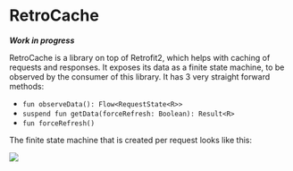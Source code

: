 # RetroCache
_**Work in progress**_

RetroCache is a library on top of Retrofit2, which helps with caching of requests and responses.
It exposes its data as a finite state machine, to be observed by the consumer of this library.
It has 3 very straight forward methods:
* `fun observeData(): Flow<RequestState<R>>`
* `suspend fun getData(forceRefresh: Boolean): Result<R>`
* `fun forceRefresh()`

The finite state machine that is created per request looks like this:

[![](https://mermaid.ink/img/pako:eNp9UrtuwzAM_BWBoxEvHT10Sv0BzVh1YCXaFupHQklFgiD_XlkPxGmLapF4vCNPlK6gFk3QgHXoaG-wZ5zqryc5i7DeqndR18-iJacGM_cJLVFMvTAvLJoEig7NSPoP2h4dBlbcxgV1ISX5tkdgVaInt1KlnCvRLazolTomOyRRrPJDEzE6Hw2X0vFGCb8mZHulg1eKrL0nMhCTuVtxE2t8kMKJ1qojRV_t6ktwoob95Mm60nxdmyqbjsVrFv4jyGEbZxpkOX4Y8kaWeb_8P_hMqhvsYCKe0Ojw9HE6EtxAE0lowlEjf0qQ88pD75bDZVbQOPa0A3_U958CTYejpds3Snu4oQ?type=png)](https://mermaid.live/edit#pako:eNp9UrtuwzAM_BWBoxEvHT10Sv0BzVh1YCXaFupHQklFgiD_XlkPxGmLapF4vCNPlK6gFk3QgHXoaG-wZ5zqryc5i7DeqndR18-iJacGM_cJLVFMvTAvLJoEig7NSPoP2h4dBlbcxgV1ISX5tkdgVaInt1KlnCvRLazolTomOyRRrPJDEzE6Hw2X0vFGCb8mZHulg1eKrL0nMhCTuVtxE2t8kMKJ1qojRV_t6ktwoob95Mm60nxdmyqbjsVrFv4jyGEbZxpkOX4Y8kaWeb_8P_hMqhvsYCKe0Ojw9HE6EtxAE0lowlEjf0qQ88pD75bDZVbQOPa0A3_U958CTYejpds3Snu4oQ)

